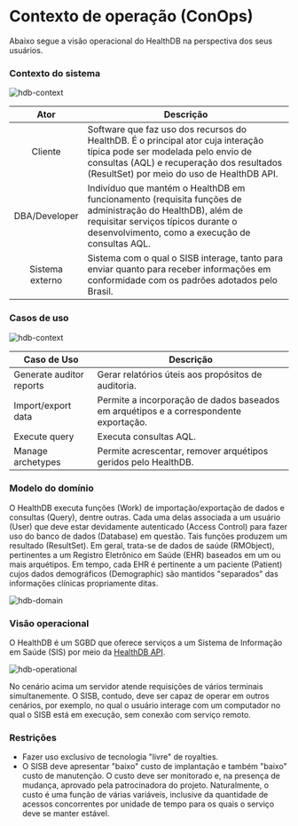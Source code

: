 # Contexto de operação (ConOps)
Abaixo segue a visão operacional do HealthDB na perspectiva dos seus usuários.

### Contexto do sistema

![hdb-context](https://cloud.githubusercontent.com/assets/1735792/23322571/568f1162-fac3-11e6-975c-a2d540df0861.png)

| Ator           |   Descrição  |
|:--------------:|----------------|
|Cliente   | Software que faz uso dos recursos do HealthDB. É o principal ator cuja interação típica pode ser modelada pelo envio de consultas (AQL) e recuperação dos resultados (ResultSet) por meio do uso de HealthDB API. |
|DBA/Developer      | Indivíduo que mantém o HealthDB em funcionamento (requisita funções de administração do HealthDB), além de requisitar serviços típicos durante o desenvolvimento, como a execução de consultas AQL. |
|Sistema externo | Sistema com o qual o SISB interage, tanto para enviar quanto para receber informações em conformidade com os padrões adotados pelo Brasil.|


### Casos de uso

![hdb-context](https://cloud.githubusercontent.com/assets/1735792/24000856/3b6f1df0-0a3b-11e7-967a-344729a23141.png)

| Caso de Uso    |   Descrição  |
|--------------|----------------|
|Generate auditor reports| Gerar relatórios úteis aos propósitos de auditoria.|
|Import/export data|Permite a incorporação de dados baseados em arquétipos e a correspondente exportação.|
|Execute query| Executa consultas AQL.|
|Manage archetypes| Permite acrescentar, remover arquétipos geridos pelo HealthDB.|

### Modelo do domínio
O HealthDB executa funções (Work) de importação/exportação de dados e consultas (Query), dentre outras. Cada uma delas associada a um usuário (User) que deve estar devidamente autenticado (Access Control) para fazer uso do banco de dados (Database) em questão. Tais funções produzem um resultado (ResultSet). Em geral, trata-se de dados de saúde (RMObject), pertinentes a um Registro Eletrônico em Saúde (EHR) baseados em um ou mais arquétipos. Em tempo, cada EHR é pertinente a um paciente (Patient) cujos dados demográficos (Demographic) são mantidos "separados" das informações clínicas propriamente ditas.

![hdb-domain](https://cloud.githubusercontent.com/assets/1735792/23341779/139f8a4c-fc2d-11e6-89c8-7211d11bb13f.png)


### Visão operacional
O HealthDB é um SGBD que oferece serviços a um Sistema de Informação em Saúde (SIS) por meio da [HealthDB API](https://github.com/kyriosdata/db/wiki/HealthDB-API). 

![hdb-operational](https://cloud.githubusercontent.com/assets/1735792/24010300/39ba8efc-0a56-11e7-8e74-1454a0aa265b.png)

No cenário acima um servidor atende requisições de vários terminais simultanemente. O SISB, contudo, deve ser capaz de operar em outros cenários, por exemplo, no qual o usuário interage com um computador no qual o SISB está em execução, sem conexão com serviço remoto.

### Restrições

- Fazer uso exclusivo de tecnologia "livre" de royalties. 
- O SISB deve apresentar "baixo" custo de implantação e também "baixo" custo de manutenção. O custo deve ser monitorado e, na presença de mudança, aprovado pela patrocinadora do projeto. Naturalmente, o custo é uma função de várias variáveis, inclusive da quantidade de acessos concorrentes por unidade de tempo para os quais o serviço deve se manter estável. 


